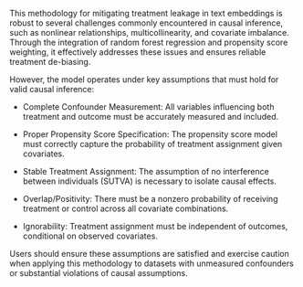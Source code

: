 This methodology for mitigating treatment leakage in text embeddings is robust to several challenges commonly encountered in causal inference, such as nonlinear relationships, multicollinearity, and covariate imbalance. Through the integration of random forest regression and propensity score weighting, it effectively addresses these issues and ensures reliable treatment de-biasing.

However, the model operates under key assumptions that must hold for valid causal inference:

- Complete Confounder Measurement: All variables influencing both treatment and outcome must be accurately measured and included.
  
- Proper Propensity Score Specification: The propensity score model must correctly capture the probability of treatment assignment given covariates.

- Stable Treatment Assignment: The assumption of no interference between individuals (SUTVA) is necessary to isolate causal effects.

- Overlap/Positivity: There must be a nonzero probability of receiving treatment or control across all covariate combinations.

- Ignorability: Treatment assignment must be independent of outcomes, conditional on observed covariates.

Users should ensure these assumptions are satisfied and exercise caution when applying this methodology to datasets with unmeasured confounders or substantial violations of causal assumptions.
